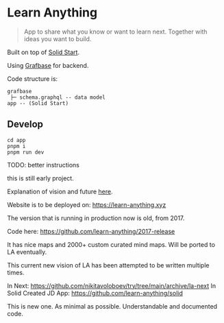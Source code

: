 # Learn Anything

> App to share what you know or want to learn next. Together with ideas you want to build.

Built on top of [Solid Start](https://github.com/solidjs/solid-start).

Using [Grafbase](https://grafbase.com) for backend.

Code structure is:

```
grafbase
 ├─ schema.graphql -- data model
app -- (Solid Start)
```

## Develop

```
cd app
pnpm i
pnpm run dev
```

TODO: better instructions

this is still early project.

Explanation of vision and future [here](https://wiki.nikiv.dev/ideas/learn-anything).

Website is to be deployed on: https://learn-anything.xyz

The version that is running in production now is old, from 2017.

Code here: https://github.com/learn-anything/2017-release

It has nice maps and 2000+ custom curated mind maps. Will be ported to LA eventually.

This current new vision of LA has been attempted to be written multiple times.

In Next: https://github.com/nikitavoloboev/try/tree/main/archive/la-next
In Solid Created JD App: https://github.com/learn-anything/solid

This is new one. As minimal as possible. Understandable and documented code.
